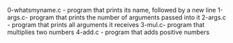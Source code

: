 0-whatsmyname.c - program that prints its name, followed by a new line
1-args.c- program that prints the number of arguments passed into it
2-args.c - program that prints all arguments it receives
3-mul.c- program that multiplies two numbers
4-add.c - program that adds positive numbers
